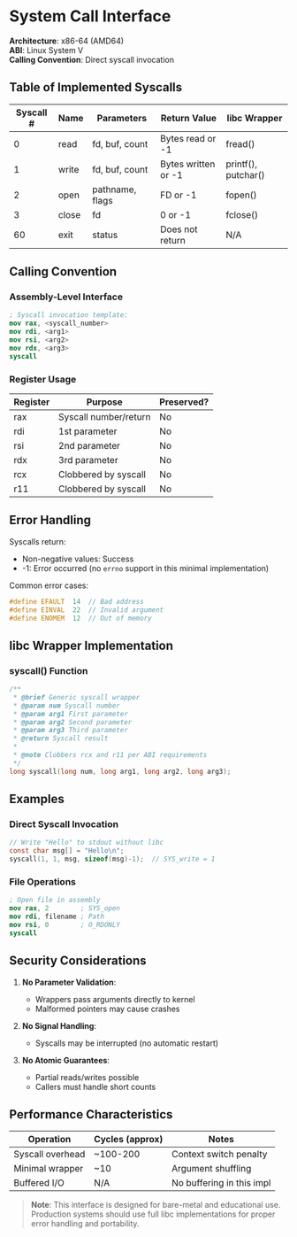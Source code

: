 # System Call Interface

**Architecture**: x86-64 (AMD64)  
**ABI**: Linux System V  
**Calling Convention**: Direct syscall invocation  

## Table of Implemented Syscalls

| Syscall # | Name    | Parameters               | Return Value       | libc Wrapper     |
|-----------|---------|--------------------------|--------------------|------------------|
| 0         | read    | fd, buf, count           | Bytes read or -1   | fread()          |
| 1         | write   | fd, buf, count           | Bytes written or -1| printf(), putchar() |
| 2         | open    | pathname, flags          | FD or -1           | fopen()          |
| 3         | close   | fd                       | 0 or -1            | fclose()         |
| 60        | exit    | status                   | Does not return    | N/A              |

## Calling Convention

### Assembly-Level Interface
```nasm
; Syscall invocation template:
mov rax, <syscall_number>
mov rdi, <arg1>
mov rsi, <arg2>
mov rdx, <arg3>
syscall
```

### Register Usage
| Register | Purpose               | Preserved? |
|----------|-----------------------|------------|
| rax      | Syscall number/return | No         |
| rdi      | 1st parameter         | No         |
| rsi      | 2nd parameter         | No         |
| rdx      | 3rd parameter         | No         |
| rcx      | Clobbered by syscall  | No         |
| r11      | Clobbered by syscall  | No         |

## Error Handling

Syscalls return:
- Non-negative values: Success
- -1: Error occurred (no `errno` support in this minimal implementation)

Common error cases:
```c
#define EFAULT  14  // Bad address
#define EINVAL  22  // Invalid argument
#define ENOMEM  12  // Out of memory
```

## libc Wrapper Implementation

### syscall() Function
```c
/**
 * @brief Generic syscall wrapper
 * @param num Syscall number
 * @param arg1 First parameter
 * @param arg2 Second parameter
 * @param arg3 Third parameter
 * @return Syscall result
 * 
 * @note Clobbers rcx and r11 per ABI requirements
 */
long syscall(long num, long arg1, long arg2, long arg3);
```

## Examples

### Direct Syscall Invocation
```c
// Write "Hello" to stdout without libc
const char msg[] = "Hello\n";
syscall(1, 1, msg, sizeof(msg)-1);  // SYS_write = 1
```

### File Operations
```nasm
; Open file in assembly
mov rax, 2        ; SYS_open
mov rdi, filename ; Path
mov rsi, 0        ; O_RDONLY
syscall
```

## Security Considerations

1. **No Parameter Validation**:
   - Wrappers pass arguments directly to kernel
   - Malformed pointers may cause crashes

2. **No Signal Handling**:
   - Syscalls may be interrupted (no automatic restart)

3. **No Atomic Guarantees**:
   - Partial reads/writes possible
   - Callers must handle short counts

## Performance Characteristics

| Operation        | Cycles (approx) | Notes                     |
|------------------|-----------------|---------------------------|
| Syscall overhead | ~100-200        | Context switch penalty    |
| Minimal wrapper  | ~10             | Argument shuffling        |
| Buffered I/O     | N/A             | No buffering in this impl |

> **Note**: This interface is designed for bare-metal and educational use. Production systems should use full libc implementations for proper error handling and portability.
